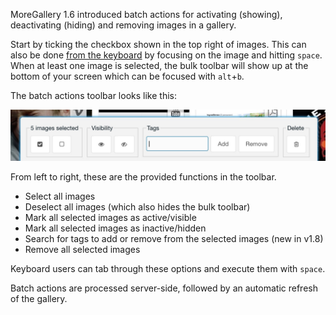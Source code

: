 MoreGallery 1.6 introduced batch actions for activating (showing), deactivating (hiding) and removing images in a gallery.

Start by ticking the checkbox shown in the top right of images. This can also be done [from the keyboard](Accessibility) by focusing on the image and hitting `space`. When at least one image is selected, the bulk toolbar will show up at the bottom of your screen which can be focused with `alt`+`b`.

The batch actions toolbar looks like this:

![Batch actions Toolbar](images/batchedittags.jpg)

From left to right, these are the provided functions in the toolbar.

- Select all images
- Deselect all images (which also hides the bulk toolbar)
- Mark all selected images as active/visible
- Mark all selected images as inactive/hidden
- Search for tags to add or remove from the selected images (new in v1.8)
- Remove all selected images

Keyboard users can tab through these options and execute them with `space`.

Batch actions are processed server-side, followed by an automatic refresh of the gallery. 
